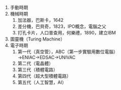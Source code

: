 1. 手動時期
2. 機械時期
	1. 加法器，巴斯卡，1642
	2. 差分機，巴貝奇，1823，IPO概念，電腦之父
	3. 打孔卡片，人口普查用，何樂禮，1890，建立IBM
3. 圖靈機（Turing Machine）
4. 電子時期
	1. 第一代（真空管），ABC（第一步實驗用數位電腦）→ENIAC→EDSAC→UNIVAC
	3. 第二代（電晶體）
	4. 第三代（積體電路）
	5. 第四代（超大型積體電路）
	6. 第五代（人工智慧，AI）